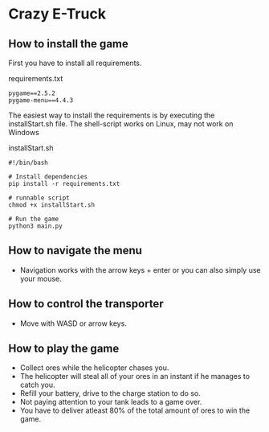 # Crazy E-Truck

## How to install the game
First you have to install all requirements.

requirements.txt
```
pygame==2.5.2
pygame-menu==4.4.3
```

The easiest way to install the requirements is by executing the installStart.sh file.
The shell-script works on Linux, may not work on Windows

installStart.sh
```
#!/bin/bash

# Install dependencies
pip install -r requirements.txt

# runnable script
chmod +x installStart.sh

# Run the game
python3 main.py
```

## How to navigate the menu
* Navigation works with the arrow keys + enter or you can also simply use your mouse.

## How to control the transporter
* Move with WASD or arrow keys.

## How to play the game
* Collect ores while the helicopter chases you.
* The helicopter will steal all of your ores in an instant if he manages to catch you.
* Refill your battery, drive to the charge station to do so.
* Not paying attention to your tank leads to a game over.
* You have to deliver atleast 80% of the total amount of ores to win the game.
